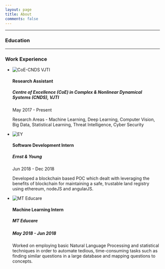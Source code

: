 ```yaml
---
layout: page
title: About
comments: false
---
```


---

### Education

---

### Work Experience

<div class="row">
    <div class="col-lg-12">
        <ul class="timeline">
            <li>
                <div class="timeline-image">
                    <img class="img-circle img-responsive" src="{{ site.baseurl }}/assets/images/about/1.jpg" alt="CoE-CNDS VJTI">
                </div>
                <div class="timeline-panel">
                    <div class="timeline-heading">
                        <h4 class="subheading">Research Assistant</h4>
                        <h5>Centre of Excellence (CoE) in Complex & Nonlinear Dynamical Systems (CNDS), VJTI</h5>
                        <p class="text-muted">May 2017 - Present</p>
                    </div>
                    <div class="timeline-body">
                        <p class="text-muted">Research Areas - Machine Learning, Deep Learning, Computer Vision, Big Data, Statistical Learning, Threat Intelligence, Cyber Security</p>
                    </div>
                </div>
            </li>
            <li class="timeline-inverted">
                <div class="timeline-image">
                    <img class="img-circle img-responsive" src="{{ site.baseurl }}/assets/images/about//about/3.png" alt="EY">
                </div>
                <div class="timeline-panel">
                    <div class="timeline-heading">
                        <h4 class="subheading">Software Development Intern</h4>
                        <h5>Ernst & Young</h5>
                        <p class="text-muted">Jun 2018 - Dec 2018</p>
                    </div>
                    <div class="timeline-body">
                        <p class="text-muted">Developed a blockchain based POC which dealt with leveraging the benefits of blockchain for maintaining a safe, trustable land registry using ethereum, nodeJS and angularJS.</p>
                    </div>
                </div>
            </li>
            <li>
                <div class="timeline-image">
                    <img class="img-circle img-responsive" src="img/about/2.png" alt="MT Educare">
                </div>
                <div class="timeline-panel">
                    <div class="timeline-heading">
                        <h4 class="subheading">Machine Learning Intern</h4>
                        <h5>MT Educare</h5>
                        <h5>May 2018 - Jun 2018</h5>
                    </div>
                    <div class="timeline-body">
                        <p class="text-muted">Worked on employing basic Natural Language Processing and statistical techniques in order to automate tedious, time-consuming tasks such as finding similar questions in a large database and mapping questions to concepts.</p>
                    </div>
                </div>
            </li>
        </ul>
    </div>
</div>